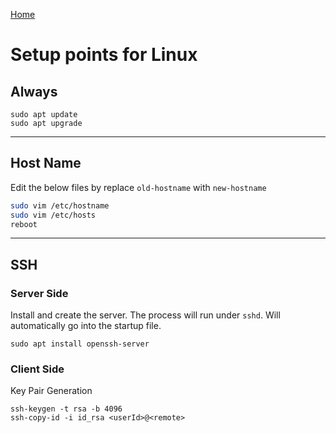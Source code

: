 [Home](readMe.md)
# Setup points for Linux

## Always
```console
sudo apt update
sudo apt upgrade
```
---
## Host Name
Edit the below files by replace `old-hostname` with `new-hostname`
```bash
sudo vim /etc/hostname
sudo vim /etc/hosts
reboot
```
---
## SSH 
### Server Side
Install and create the server. The process will run under `sshd`. Will automatically go into the startup file.
```console 
sudo apt install openssh-server
```
### Client Side
Key Pair Generation
```console
ssh-keygen -t rsa -b 4096
ssh-copy-id -i id_rsa <userId>@<remote>
```







